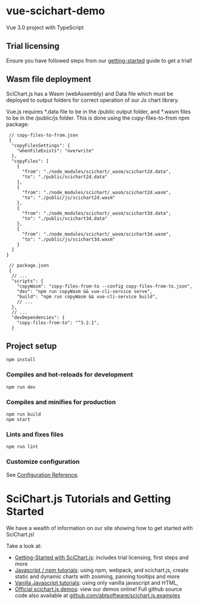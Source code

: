 # vue-scichart-demo

Vue 3.0 project with TypeScript

## Trial licensing

Ensure you have followed steps from our [getting-started](https://www.scichart.com/getting-started-scichart-js) guide to get a trial!

## Wasm file deployment

SciChart.js has a Wasm (webAssembly) and Data file which must be deployed to output folders for correct operation of our Js chart library.

Vue.js requires *.data file to be in the /public output folder, and *.wasm files to be in the /public/js folder. This is done using the copy-files-to-from npm package:

```
 // copy-files-to-from.json
 {
  "copyFilesSettings": {
    "whenFileExists": "overwrite"
  },
  "copyFiles": [
    {
      "from": "./node_modules/scichart/_wasm/scichart2d.data",
      "to": "./public/scichart2d.data"
    },
    {
      "from": "./node_modules/scichart/_wasm/scichart2d.wasm",
      "to": "./public/js/scichart2d.wasm"
    },
    {
      "from": "./node_modules/scichart/_wasm/scichart3d.data",
      "to": "./public/scichart3d.data"
    },
    {
      "from": "./node_modules/scichart/_wasm/scichart3d.wasm",
      "to": "./public/js/scichart3d.wasm"
    }
  ]
}

 // package.json
 {
  // ...
  "scripts": {
    "copyWasm": "copy-files-from-to --config copy-files-from-to.json",
    "dev": "npm run copyWasm && vue-cli-service serve",
    "build": "npm run copyWasm && vue-cli-service build",
    // ... 
  },
  // ... 
  "devDependencies": {
    "copy-files-from-to": "^3.2.1",
  }
```

## Project setup
```
npm install
```

### Compiles and hot-reloads for development
```
npm run dev
```

### Compiles and minifies for production
```
npm run build
npm start
```

### Lints and fixes files
```
npm run lint
```

### Customize configuration
See [Configuration Reference](https://cli.vuejs.org/config/).

# SciChart.js Tutorials and Getting Started

We have a wealth of information on our site showing how to get started with SciChart.js!

Take a look at:

* [Getting-Started with SciChart.js](https://www.scichart.com/getting-started-scichart-js): includes trial licensing, first steps and more
* [Javascript / npm tutorials](https://www.scichart.com/documentation/js/current/Tutorial%2002%20-%20Adding%20Series%20and%20Data.html): using npm, webpack, and scichart.js, create static and dynamic charts with zooming, panning tooltips and more
* [Vanilla Javascript tutorials](https://www.scichart.com/documentation/js/current/Tutorial%2001%20-%20Including%20SciChart.js%20in%20an%20HTML%20Page.html): using only vanilla javascript and HTML,
* [Official scichart.js demos](https://demo.scichart.com): view our demos online! Full github source code also available at [github.com/abtsoftware/scichart.js.examples](https://github.com/abtsoftware/scichart.js.examples)

